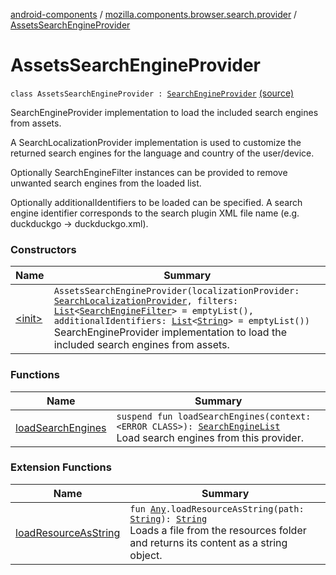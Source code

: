 [android-components](../../index.md) / [mozilla.components.browser.search.provider](../index.md) / [AssetsSearchEngineProvider](./index.md)

# AssetsSearchEngineProvider

`class AssetsSearchEngineProvider : `[`SearchEngineProvider`](../-search-engine-provider/index.md) [(source)](https://github.com/mozilla-mobile/android-components/blob/master/components/browser/search/src/main/java/mozilla/components/browser/search/provider/AssetsSearchEngineProvider.kt#L37)

SearchEngineProvider implementation to load the included search engines from assets.

A SearchLocalizationProvider implementation is used to customize the returned search engines for
the language and country of the user/device.

Optionally SearchEngineFilter instances can be provided to remove unwanted search engines from
the loaded list.

Optionally additionalIdentifiers to be loaded can be specified. A search engine
identifier corresponds to the search plugin XML file name (e.g. duckduckgo -&gt; duckduckgo.xml).

### Constructors

| Name | Summary |
|---|---|
| [&lt;init&gt;](-init-.md) | `AssetsSearchEngineProvider(localizationProvider: `[`SearchLocalizationProvider`](../../mozilla.components.browser.search.provider.localization/-search-localization-provider/index.md)`, filters: `[`List`](https://kotlinlang.org/api/latest/jvm/stdlib/kotlin.collections/-list/index.html)`<`[`SearchEngineFilter`](../../mozilla.components.browser.search.provider.filter/-search-engine-filter/index.md)`> = emptyList(), additionalIdentifiers: `[`List`](https://kotlinlang.org/api/latest/jvm/stdlib/kotlin.collections/-list/index.html)`<`[`String`](https://kotlinlang.org/api/latest/jvm/stdlib/kotlin/-string/index.html)`> = emptyList())`<br>SearchEngineProvider implementation to load the included search engines from assets. |

### Functions

| Name | Summary |
|---|---|
| [loadSearchEngines](load-search-engines.md) | `suspend fun loadSearchEngines(context: <ERROR CLASS>): `[`SearchEngineList`](../-search-engine-list/index.md)<br>Load search engines from this provider. |

### Extension Functions

| Name | Summary |
|---|---|
| [loadResourceAsString](../../mozilla.components.support.test.file/kotlin.-any/load-resource-as-string.md) | `fun `[`Any`](https://kotlinlang.org/api/latest/jvm/stdlib/kotlin/-any/index.html)`.loadResourceAsString(path: `[`String`](https://kotlinlang.org/api/latest/jvm/stdlib/kotlin/-string/index.html)`): `[`String`](https://kotlinlang.org/api/latest/jvm/stdlib/kotlin/-string/index.html)<br>Loads a file from the resources folder and returns its content as a string object. |

